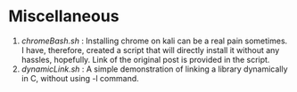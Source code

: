 # Miscellaneous
1. *chromeBash.sh* : Installing chrome on kali can be a real pain sometimes. I have, therefore, created a script that will directly install it without any hassles, hopefully. Link of the original post is provided in the script.  
2. *dynamicLink.sh* : A simple demonstration of linking a library dynamically in C, without using -l command.  
